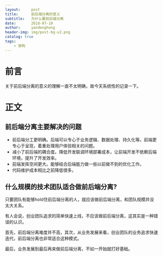 ```yaml
---
layout:     post
title:      前后端分离的意义
subtitle:   为什么要前后端分离
date:       2018-07-10
author:     yandenghong
header-img: img/post-bg-u2.png
catalog: true
tags:
    - 架构
---
```


# 前言
关于前后端分离的意义的理解一直不太明确，故今天系统性的记录一下。

# 正文

## 前后端分离主要解决的问题
* 前后端分工更明确。后端可以专心于业务逻辑、数据处理、持久化等。前端更专心于呈现，着重处理用户体验相关的问题。
* 减小了前后端的耦合度。降低开发联调环境部署成本，让前端开发不依赖后端环境，提升了开发效率。
* 前端发挥空间更大。能够结合后端能力做一些以前做不到的优化工作。
* 代码维护成本相比之前降低很多。

## 什么规模的技术团队适合做前后端分离?
只要团队有能够hold住前后端分离的人，就应该做前后端分离，和团队规模并没太大关系。

有人会说，创业团队追求的简单快速上线，不应该做前后端分离，这其实是一种错误的认识。

首先，前后端分离难度并不高，其次，从业务发展来看，创业团队的业务追求快速迭代，前后端分离也非常适合这种模式。

最后，业务发展到最后再来做前后端分离，不如一开始就打好基础。

